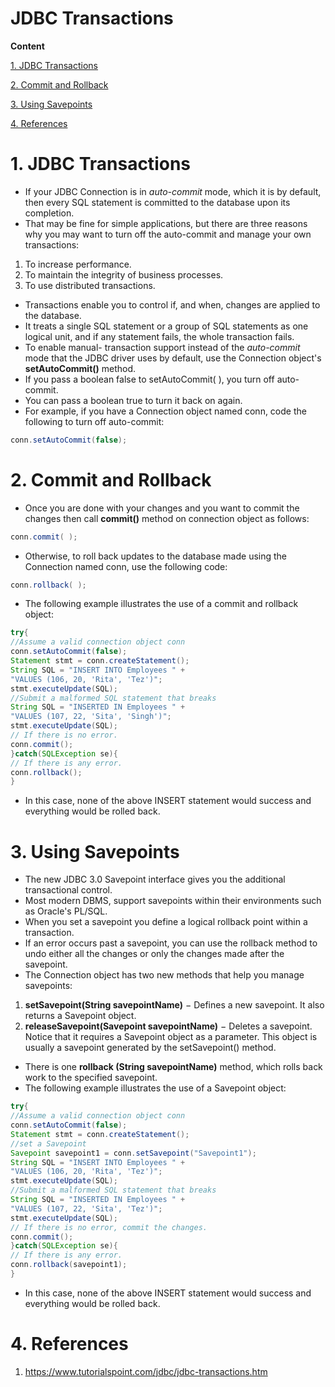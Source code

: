 # JDBC Transactions

**Content**

[1. JDBC Transactions](#1-jdbc-transactions)

[2. Commit and Rollback](#2-commit-and-rollback)

[3. Using Savepoints](#3-using-savepoints)

[4. References](#4-references)

# 1. JDBC Transactions

-   If your JDBC Connection is in *auto-commit* mode, which it is by default, then every SQL statement is committed to the database upon its completion.
-   That may be fine for simple applications, but there are three reasons why you may want to turn off the auto-commit and manage your own transactions:
1.  To increase performance.
2.  To maintain the integrity of business processes.
3.  To use distributed transactions.
-   Transactions enable you to control if, and when, changes are applied to the database.
-   It treats a single SQL statement or a group of SQL statements as one logical unit, and if any statement fails, the whole transaction fails.
-   To enable manual- transaction support instead of the *auto-commit* mode that the JDBC driver uses by default, use the Connection object's **setAutoCommit()** method.
-   If you pass a boolean false to setAutoCommit( ), you turn off auto-commit.
-   You can pass a boolean true to turn it back on again.
-   For example, if you have a Connection object named conn, code the following to turn off auto-commit:

```java
conn.setAutoCommit(false);
```

# 2. Commit and Rollback

-   Once you are done with your changes and you want to commit the changes then call **commit()** method on connection object as follows:

```java
conn.commit( );
```

-   Otherwise, to roll back updates to the database made using the Connection named conn, use the following code:

```java
conn.rollback( );
```

-   The following example illustrates the use of a commit and rollback object:

```java
try{
//Assume a valid connection object conn
conn.setAutoCommit(false);
Statement stmt = conn.createStatement();
String SQL = "INSERT INTO Employees " +
"VALUES (106, 20, 'Rita', 'Tez')";
stmt.executeUpdate(SQL);
//Submit a malformed SQL statement that breaks
String SQL = "INSERTED IN Employees " +
"VALUES (107, 22, 'Sita', 'Singh')";
stmt.executeUpdate(SQL);
// If there is no error.
conn.commit();
}catch(SQLException se){
// If there is any error.
conn.rollback();
}
```

-   In this case, none of the above INSERT statement would success and everything would be rolled back.

# 3. Using Savepoints

-   The new JDBC 3.0 Savepoint interface gives you the additional transactional control.
-   Most modern DBMS, support savepoints within their environments such as Oracle's PL/SQL.
-   When you set a savepoint you define a logical rollback point within a transaction.
-   If an error occurs past a savepoint, you can use the rollback method to undo either all the changes or only the changes made after the savepoint.
-   The Connection object has two new methods that help you manage savepoints:
1.  **setSavepoint(String savepointName)** − Defines a new savepoint. It also returns a Savepoint object.
2.  **releaseSavepoint(Savepoint savepointName)** − Deletes a savepoint. Notice that it requires a Savepoint object as a parameter. This object is usually a savepoint generated by the setSavepoint() method.
-   There is one **rollback (String savepointName)** method, which rolls back work to the specified savepoint.
-   The following example illustrates the use of a Savepoint object:

```java
try{
//Assume a valid connection object conn
conn.setAutoCommit(false);
Statement stmt = conn.createStatement();
//set a Savepoint
Savepoint savepoint1 = conn.setSavepoint("Savepoint1");
String SQL = "INSERT INTO Employees " +
"VALUES (106, 20, 'Rita', 'Tez')";
stmt.executeUpdate(SQL);
//Submit a malformed SQL statement that breaks
String SQL = "INSERTED IN Employees " +
"VALUES (107, 22, 'Sita', 'Tez')";
stmt.executeUpdate(SQL);
// If there is no error, commit the changes.
conn.commit();
}catch(SQLException se){
// If there is any error.
conn.rollback(savepoint1);
}
```

-   In this case, none of the above INSERT statement would success and everything would be rolled back.

# 4. References

1.  https://www.tutorialspoint.com/jdbc/jdbc-transactions.htm
